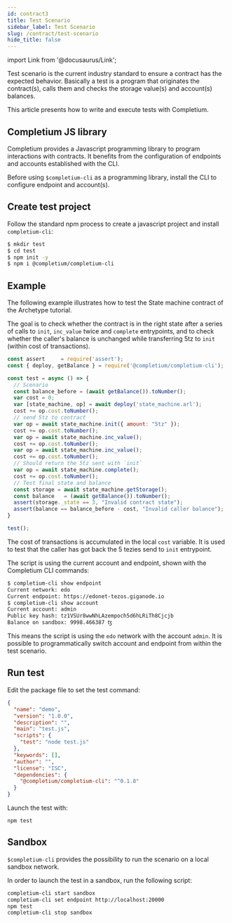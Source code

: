 ```yaml
---
id: contract3
title: Test Scenario
sidebar_label: Test Scenario
slug: /contract/test-scenario
hide_title: false
---
```

import Link from '@docusaurus/Link';


Test scenario is the current industry standard to ensure a contract has the expected behavior. Basically a test is a program that originates the contract(s), calls them and checks the storage value(s) and account(s) balances.

This article presents how to write and execute tests with Completium.

## Completium JS library

Completium provides a Javascript <Link to='/docs/cli/jslibrary'>programming library</Link> to program interactions with contracts. It benefits from the configuration of endpoints and accounts established with the <Link to='/docs/cli'>CLI</Link>.

Before using `$completium-cli` as a programming library, <Link to='/docs/cli'>install</Link> the CLI to configure <Link to='/docs/cli/network'>endpoint</Link> and <Link to='/docs/cli/account'>account(s)</Link>.

## Create test project

Follow the standard npm process to create a javascript project and install `completium-cli`:

```bash
$ mkdir test
$ cd test
$ npm init -y
$ npm i @completium/completium-cli
```

## Example

The following example illustrates how to test the <Link to='/docs/contract/tuto/archetype-statem'>State machine</Link> contract of the Archetype <Link to='/docs/contract/programming-language#archetype'>tutorial</Link>.

The goal is to check whether the contract is in the right state after a series of calls to `init`, `inc_value` twice and `complete` entrypoints, and to check whether the caller's balance is unchanged while transferring 5tz to `init` (within cost of transactions).

```js title="test.js"
const assert     = require('assert');
const { deploy, getBalance } = require('@completium/completium-cli');

const test = async () => {
  // Scenario
  const balance_before = (await getBalance()).toNumber();
  var cost = 0;
  var [state_machine, op] = await deploy('state_machine.arl');
  cost += op.cost.toNumber();
  // send 5tz to contract
  var op = await state_machine.init({ amount: "5tz" });
  cost += op.cost.toNumber();
  var op = await state_machine.inc_value();
  cost += op.cost.toNumber();
  var op = await state_machine.inc_value();
  cost += op.cost.toNumber();
  // Should return the 5tz sent with `init`
  var op = await state_machine.complete();
  cost += op.cost.toNumber();
  // Test final state and balance
  const storage = await state_machine.getStorage();
  const balance   = (await getBalance()).toNumber();
  assert(storage._state == 3, "Invalid contract state");
  assert(balance == balance_before - cost, "Invalid caller balance");
}

test();
```

The cost of transactions is accumulated in the local `cost` variable. It is used to test that the caller has got back the 5 tezies send to `init` entrypoint.

The script is using the current account and endpoint, shown with the Completium <Link to='/docs/cli'>CLI</Link> commands:

```bash {1,4}
$ completium-cli show endpoint
Current network: edo
Current endpoint: https://edonet-tezos.giganode.io
$ completium-cli show account
Current account: admin
Public key hash: tz1VSUr8wwNhLAzempoch5d6hLRiTh8Cjcjb
Balance on sandbox: 9998.466387 ꜩ
```

This means the script is using the `edo` network with the account `admin`. It is possible to programmatically switch account and endpoint from within the test scenario.

## Run test

Edit the package file to set the test command:

```json {7} title="package.json"
{
  "name": "demo",
  "version": "1.0.0",
  "description": "",
  "main": "test.js",
  "scripts": {
    "test": "node test.js"
  },
  "keywords": [],
  "author": "",
  "license": "ISC",
  "dependencies": {
    "@completium/completium-cli": "^0.1.8"
  }
}
```

Launch the test with:

```
npm test
```

## Sandbox

`$completium-cli` provides the possibility to run the scenario on a local <Link to='/docs/cli/network#sandbox'>sandbox</Link> network.

In order to launch the test in a sandbox, run the following script:

```sh
completium-cli start sandbox
completium-cli set endpoint http://localhost:20000
npm test
completium-cli stop sandbox
```